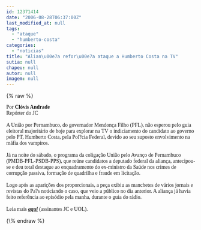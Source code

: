 ```yaml
---
id: 12371414
date: "2006-08-28T06:37:00Z"
last_modified_at: null
tags:
  - "ataque"
  - "humberto-costa"
categories:
  - "noticias"
title: "Alian\u00e7a refor\u00e7a ataque a Humberto Costa na TV"
sutia: null
chapeu: null
autor: null
imagem: null
---
```

{\% raw %}
<p><P><FONT face=Verdana>Por <STRONG>Clóvis Andrade</STRONG><BR>Repórter do JC<BR><BR>A União por Pernambuco, do governador Mendonça Filho (PFL), não esperou pelo guia eleitoral majoritário de hoje para explorar na TV o indiciamento do candidato ao governo pelo PT, Humberto Costa, pela Pol?cia Federal, devido ao seu suposto envolvimento na máfia dos vampiros. <BR><BR>Já na noite do sábado, o programa da coligação União pelo Avanço de Pernambuco (PMDB-PFL-PSDB-PPS), que reúne candidatos a deputado federal da aliança, antecipou-se e deu total destaque ao enquadramento do ex-ministro da Saúde nos crimes de corrupção passiva, formação de quadrilha e fraude em licitação. <BR><BR>Logo após as aparições dos proporcionais, a peça exibiu as manchetes de vários jornais e revistas do Pa?s noticiando o caso, que veio a público no dia anterior. A aliança já havia feito referência ao episódio pela manha, durante o guia do rádio.<BR><BR>Leia mais <STRONG><EM><U><A href=\"https://jc3.uol.com.br/jornal/2006/08/28/not_198498.php\" target=_blank>aqui</A></U></EM></STRONG> (assinantes JC e UOL).</FONT></P> </p>
{\% endraw %}